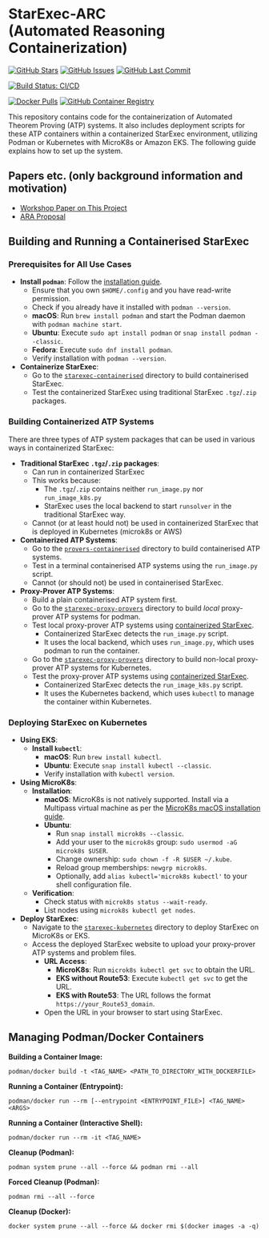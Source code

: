 # StarExec-ARC <BR>(Automated Reasoning Containerization)

[![GitHub Stars](https://img.shields.io/github/stars/StarExecMiami/starexec-arc?style=social)](https://github.com/StarExecMiami/starexec-arc/stargazers)
[![GitHub Issues](https://img.shields.io/github/issues/StarExecMiami/starexec-arc)](https://github.com/StarExecMiami/starexec-arc/issues)
[![GitHub Last Commit](https://img.shields.io/github/last-commit/StarExecMiami/starexec-arc)](https://github.com/StarExecMiami/starexec-arc/commits/main)

[![Build Status: CI/CD](https://github.com/StarExecMiami/starexec-arc/actions/workflows/ci-cd.yaml/badge.svg?branch=master)](https://github.com/StarExecMiami/starexec-arc/actions/workflows/ci-cd.yaml)

[![Docker Pulls](https://img.shields.io/docker/pulls/tptpstarexec/starexec)](https://hub.docker.com/r/starexecmiami/starexec)
[![GitHub Container Registry](https://img.shields.io/badge/GHCR-latest-blue)](https://github.com/StarExecMiami/starexec-arc/pkgs/container/starexec-arc)

This repository contains code for the containerization of Automated Theorem Proving (ATP) systems.
It also includes deployment scripts for these ATP containers within a containerized StarExec
environment, utilizing Podman or Kubernetes with MicroK8s or Amazon EKS.
The following guide explains how to set up the system.

<!-- ------------------------------------------------------------------------------------------ -->
## Papers etc. (only background information and motivation)

- [Workshop Paper on This Project](https://www.eprover.org/EVENTS/IWIL-2024/IWIL-24-Preproceedings.pdf)
- [ARA Proposal](https://www.amazon.science/research-awards/recipients/geoffrey-sutcliffe)

<!-- ------------------------------------------------------------------------------------------ -->
## Building and Running a Containerised StarExec

### Prerequisites for All Use Cases

- **Install `podman`**: Follow the [installation guide](https://podman.io/docs/installation).
  - Ensure that you own `$HOME/.config` and you have read-write permission.
  - Check if you already have it installed with `podman --version`.
  - **macOS**: Run `brew install podman` and start the Podman daemon with `podman machine start`.
  - **Ubuntu**: Execute `sudo apt install podman` or `snap install podman --classic`.
  - **Fedora**: Execute `sudo dnf install podman`.
  - Verify installation with `podman --version`.
- **Containerize StarExec**:
  - Go to the [`starexec-containerised`](starexec-containerised) directory to build containerised
    StarExec.
  - Test the containerized StarExec using traditional StarExec `.tgz`/`.zip` packages.

<!-- ------------------------------------------------------------------------------------------ -->
### Building Containerized ATP Systems

There are three types of ATP system packages that can be used in various ways in containerized
StarExec:

- **Traditional StarExec `.tgz`/`.zip` packages**:
  - Can run in containerized StarExec
  - This works because:
    - The `.tgz`/`.zip` contains neither `run_image.py` nor `run_image_k8s.py`
    - StarExec uses the local backend to start `runsolver` in the traditional StarExec way.
  - Cannot (or at least hould not) be used in containerized StarExec that is deployed in
    Kubernetes (microk8s or AWS)
- **Containerized ATP Systems**:
  - Go to the [`provers-containerised`](provers-containerised) directory to build
    containerised ATP systems.
  - Test in a terminal containerised ATP systems using the `run_image.py` script.
  - Cannot (or should not) be used in containerised StarExec.
- **Proxy-Prover ATP Systems**:
  - Build a plain containerised ATP system first.
  - Go to the [`starexec-proxy-provers`](starexec-proxy-provers) directory to build _local_
    proxy-prover ATP systems for podman.
  - Test local proxy-prover ATP systems using [containerized StarExec](starexec-containerised).
    - Containerized StarExec detects the `run_image.py` script.
    - It uses the local backend, which uses `run_image.py`, which uses podman to run the
      container.
  - Go to the [`starexec-proxy-provers`](starexec-proxy-provers) directory to build non-local
    proxy-prover ATP systems for Kubernetes.
  - Test the proxy-prover ATP systems using [containerized StarExec](starexec-containerised).
    - Containerized StarExec detects the `run_image_k8s.py` script.
    - It uses the Kubernetes backend, which uses `kubectl` to manage the container within
      Kubernetes.

<!-- ------------------------------------------------------------------------------------------ -->
### Deploying StarExec on Kubernetes

- **Using EKS**:
  - **Install `kubectl`**:
    - **macOS**: Run `brew install kubectl`.
    - **Ubuntu**: Execute `snap install kubectl --classic`.
    - Verify installation with `kubectl version`.
- **Using MicroK8s**:
  - **Installation**:
    - **macOS**: MicroK8s is not natively supported. Install via a Multipass virtual machine as per the [MicroK8s macOS installation guide](https://microk8s.io/docs/install-macos).
    - **Ubuntu**:
      - Run `snap install microk8s --classic`.
      - Add your user to the `microk8s` group: `sudo usermod -aG microk8s $USER`.
      - Change ownership: `sudo chown -f -R $USER ~/.kube`.
      - Reload group memberships: `newgrp microk8s`.
      - Optionally, add `alias kubectl='microk8s kubectl'` to your shell configuration file.
  - **Verification**:
    - Check status with `microk8s status --wait-ready`.
    - List nodes using `microk8s kubectl get nodes`.
- **Deploy StarExec**:
  - Navigate to the [`starexec-kubernetes`](starexec-kubernetes) directory to deploy StarExec on MicroK8s or EKS.
  - Access the deployed StarExec website to upload your proxy-prover ATP systems and problem files.
    - **URL Access**:
      - **MicroK8s**: Run `microk8s kubectl get svc` to obtain the URL.
      - **EKS without Route53**: Execute `kubectl get svc` to get the URL.
      - **EKS with Route53**: The URL follows the format `https://your_Route53_domain`.
    - Open the URL in your browser to start using StarExec.

<!-- ------------------------------------------------------------------------------------------ -->
## Managing Podman/Docker Containers

**Building a Container Image:**

```shell
podman/docker build -t <TAG_NAME> <PATH_TO_DIRECTORY_WITH_DOCKERFILE>
```

**Running a Container (Entrypoint):**

```shell
podman/docker run --rm [--entrypoint <ENTRYPOINT_FILE>] <TAG_NAME> <ARGS>
```

**Running a Container (Interactive Shell):**

```shell
podman/docker run --rm -it <TAG_NAME>
```

**Cleanup (Podman):**

```shell
podman system prune --all --force && podman rmi --all
```

**Forced Cleanup (Podman):**

```shell
podman rmi --all --force
```

**Cleanup (Docker):**

```shell
docker system prune --all --force && docker rmi $(docker images -a -q)
```
<!-- ------------------------------------------------------------------------------------------ -->
